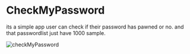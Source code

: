 # CheckMyPassword
its a simple app user can check if their password has pawned or no. and that passwordlist just have 1000 sample.

![checkMyPassword](https://user-images.githubusercontent.com/64458989/221357778-62d5efa5-9ee4-4245-b33c-94acabd2da5b.gif)
